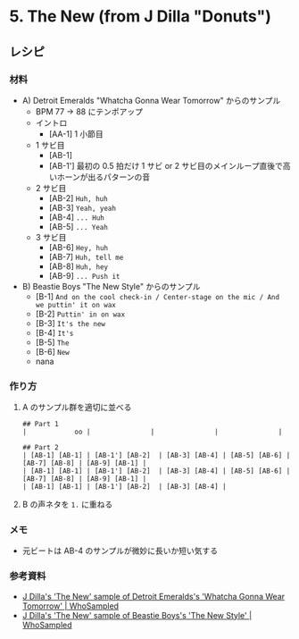 # 5. The New (from J Dilla "Donuts")

## レシピ

### 材料

* A) Detroit Emeralds "Whatcha Gonna Wear Tomorrow" からのサンプル
    * BPM 77 -> 88 にテンポアップ
    * イントロ
        * [AA-1] 1 小節目
    * 1 サビ目
        * [AB-1]
        * [AB-1'] 最初の 0.5 拍だけ 1 サビ or 2 サビ目のメインループ直後で高いホーンが出るパターンの音
    * 2 サビ目
        * [AB-2] `Huh, huh`
        * [AB-3] `Yeah, yeah`
        * [AB-4] `... Huh`
        * [AB-5] `... Yeah`
    * 3 サビ目
        * [AB-6] `Hey, huh`
        * [AB-7] `Huh, tell me`
        * [AB-8] `Huh, hey`
        * [AB-9] `... Push it`
* B) Beastie Boys "The New Style" からのサンプル
    * [B-1] `And on the cool check-in / Center-stage on the mic / And we puttin' it on wax`
    * [B-2] `Puttin' in on wax`
    * [B-3] `It's the new`
    * [B-4] `It's`
    * [B-5] `The`
    * [B-6] `New`
    * nana
    
### 作り方

1. A のサンプル群を適切に並べる
    ```
    ## Part 1
    |            oo |               |               |               |
    
    ## Part 2
    | [AB-1] [AB-1] | [AB-1'] [AB-2]  | [AB-3] [AB-4] | [AB-5] [AB-6] | [AB-7] [AB-8] | [AB-9] [AB-1] |
    | [AB-1] [AB-1] | [AB-1'] [AB-2]  | [AB-3] [AB-4] | [AB-5] [AB-6] | [AB-7] [AB-8] | [AB-9] [AB-1] |
    | [AB-1] [AB-1] | [AB-1'] [AB-2]  | [AB-3] [AB-4] |
    ```
2. B の声ネタを `1.` に重ねる


### メモ

* 元ビートは AB-4 のサンプルが微妙に長いか短い気する

### 参考資料

* [J Dilla's 'The New' sample of Detroit Emeralds's 'Whatcha Gonna Wear Tomorrow' \| WhoSampled](https://www.whosampled.com/sample/20964/J-Dilla-The-New-Detroit-Emeralds-Whatcha-Gonna-Wear-Tomorrow/)
* [J Dilla's 'The New' sample of Beastie Boys's 'The New Style' \| WhoSampled](https://www.whosampled.com/sample/6137/J-Dilla-The-New-Beastie-Boys-The-New-Style/)
    
